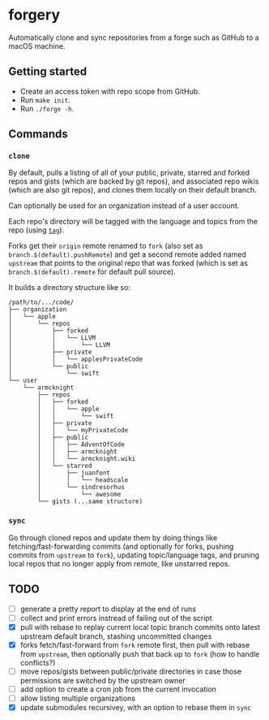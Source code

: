 # forgery

Automatically clone and sync repositories from a forge such as GitHub to a macOS machine.

## Getting started

- Create an access token with repo scope from GitHub.
- Run `make init`.
- Run `./forge -h`.

## Commands

###  `clone`

By default, pulls a listing of all of your public, private, starred and forked repos and gists (which are backed by git repos), and associated repo wikis (which are also git repos), and clones them locally on their default branch.

Can optionally be used for an organization instead of a user account.

Each repo's directory will be tagged with the language and topics from the repo (using [`tag`](https://github.com/jdberry/tag)).

Forks get their `origin` remote renamed to `fork` (also set as `branch.$(default).pushRemote`) and get a second remote added named `upstream` that points to the original repo that was forked (which is set as `branch.$(default).remote` for default pull source).

It builds a directory structure like so:
```
/path/to/.../code/
├── organization
│   └── apple
│       └── repos
│           ├── forked
│           │   └── LLVM
│           │       └── LLVM
│           ├── private
│           │   └── applesPrivateCode
│           └── public
│               └── swift
└── user
    └── armcknight
        ├── repos
        │   ├── forked
        │   │   └── apple
        │   │       └── swift
        │   ├── private
        │   │   └── myPrivateCode
        │   ├── public
        │   │   ├── AdventOfCode
        │   │   ├── armcknight
        │   │   └── armcknight.wiki
        │   └── starred
        │       ├── juanfont
        │       │   └── headscale
        │       └── sindresorhus
        │           └── awesome
        └── gists (...same structure)
```

### `sync`

Go through cloned repos and update them by doing things like fetching/fast-forwarding commits (and optionally for forks, pushing commits from `upstream` to `fork`), updating topic/language tags, and pruning local repos that no longer apply from remote, like unstarred repos.

## TODO

- [ ] generate a pretty report to display at the end of runs
- [ ] collect and print errors instread of failing out of the script
- [x] pull with rebase to replay current local topic branch commits onto latest upstream default branch, stashing uncommitted changes
- [x] forks fetch/fast-forward from `fork` remote first, then pull with rebase from `upstream`, then optionally push that back up to `fork` (how to handle conflicts?)
- [ ] move repos/gists between public/private directories in case those permissions are switched by the upstream owner
- [ ] add option to create a cron job from the current invocation
- [ ] allow listing multiple organizations
- [x] update submodules recursivey, with an option to rebase them in `sync`
